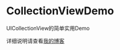 # CollectionViewDemo
UICollectionView的简单实用Demo

详细说明请查看[我的博客](http://blog.csdn.net/Cloudox_/article/details/67638063)
